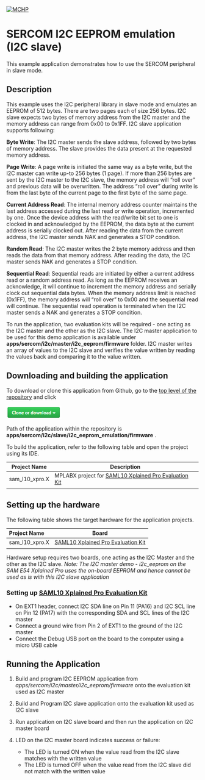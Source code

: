 [![MCHP](https://www.microchip.com/ResourcePackages/Microchip/assets/dist/images/logo.png)](https://www.microchip.com)

# SERCOM I2C EEPROM emulation (I2C slave)

This example application demonstrates how to use the SERCOM peripheral in slave mode.

## Description

This example uses the I2C peripheral library in slave mode and emulates an EEPROM of 512 bytes. There are two pages each of size 256 bytes. I2C slave expects two bytes of memory address from the I2C master and the memory address can range from 0x00 to 0x1FF.
I2C slave application supports following:

**Byte Write**: The I2C master sends the slave address, followed by two bytes of memory address. The slave provides the data present at the requested memory address.

**Page Write**: A page write is initiated the same way as a byte write, but the I2C master can write up-to 256 bytes (1 page). If more than 256 bytes are sent by the I2C master to the I2C slave, the memory address will “roll over” and previous data will be overwritten. The address “roll over” during write is from the last byte of the current page to the first byte of the same page.

**Current Address Read**: The internal memory address counter maintains the last address accessed during the last read or write operation, incremented by one. Once the device address with the read/write bit set to one is clocked in and acknowledged by the EEPROM, the data byte at the current address is serially clocked out. After reading the data from the current address, the I2C master sends NAK and generates a STOP condition.

**Random Read**: The I2C master writes the 2 byte memory address and then reads the data from that memory address. After reading the data, the I2C master sends NAK and generates a STOP condition.

**Sequential Read**: Sequential reads are initiated by either a current address read or a random address read. As long as the EEPROM receives an acknowledge, it will continue to increment the memory address and serially clock out sequential data bytes. When the memory address limit is reached (0x1FF), the memory address will “roll over” to 0x00 and the sequential read will continue. The sequential read operation is terminated when the I2C master sends a NAK and generates a STOP condition.

To run the application, two evaluation kits will be required - one acting as the I2C master and the other as the I2C slave. The I2C master application to be used for this demo application is available under **apps/sercom/i2c/master/i2c_eeprom/firmware** folder. I2C master writes an array of values to the I2C slave and verifies the value written by reading the values back and comparing it to the value written.

## Downloading and building the application

To download or clone this application from Github, go to the [top level of the repository](https://github.com/Microchip-MPLAB-Harmony/csp_apps_sam_l10_l11) and click

![clone](../../../../../docs/images/clone.png)

Path of the application within the repository is **apps/sercom/i2c/slave/i2c_eeprom_emulation/firmware** .

To build the application, refer to the following table and open the project using its IDE.

| Project Name      | Description                                    |
| ----------------- | ---------------------------------------------- |
| sam_l10_xpro.X | MPLABX project for [SAML10 Xplained Pro Evaluation Kit](https://www.microchip.com/DevelopmentTools/ProductDetails/dm320204) |
|||

## Setting up the hardware

The following table shows the target hardware for the application projects.

| Project Name| Board|
|:---------|:---------:|
| sam_l10_xpro.X | [SAML10 Xplained Pro Evaluation Kit](https://www.microchip.com/DevelopmentTools/ProductDetails/dm320204)
|||

Hardware setup requires two boards, one acting as the I2C Master and the other as the I2C slave. *Note: The I2C master demo - i2c_eeprom on the SAM E54 Xplained Pro uses the on-board EEPROM and hence cannot be used as is with this I2C slave application*

### Setting up [SAML10 Xplained Pro Evaluation Kit](https://www.microchip.com/DevelopmentTools/ProductDetails/dm320204)

- On EXT1 header, connect I2C SDA line on Pin 11 (PA16) and I2C SCL line on Pin 12 (PA17) with the corresponding SDA and SCL lines of the I2C master
- Connect a ground wire from Pin 2 of EXT1 to the ground of the I2C master
- Connect the Debug USB port on the board to the computer using a micro USB cable

## Running the Application

1. Build and program I2C EEPROM application from *apps/sercom/i2c/master/i2c_eeprom/firmware* onto the evaluation kit used as I2C master
2. Build and Program I2C slave application onto the evaluation kit used as I2C slave
3. Run application on I2C slave board and then run the application on I2C master board
4. LED on the I2C master board indicates success or failure:

    - The LED is turned ON when the value read from the I2C slave matches with the written value
    - The LED is turned OFF when the value read from the I2C slave did not match with the written value
